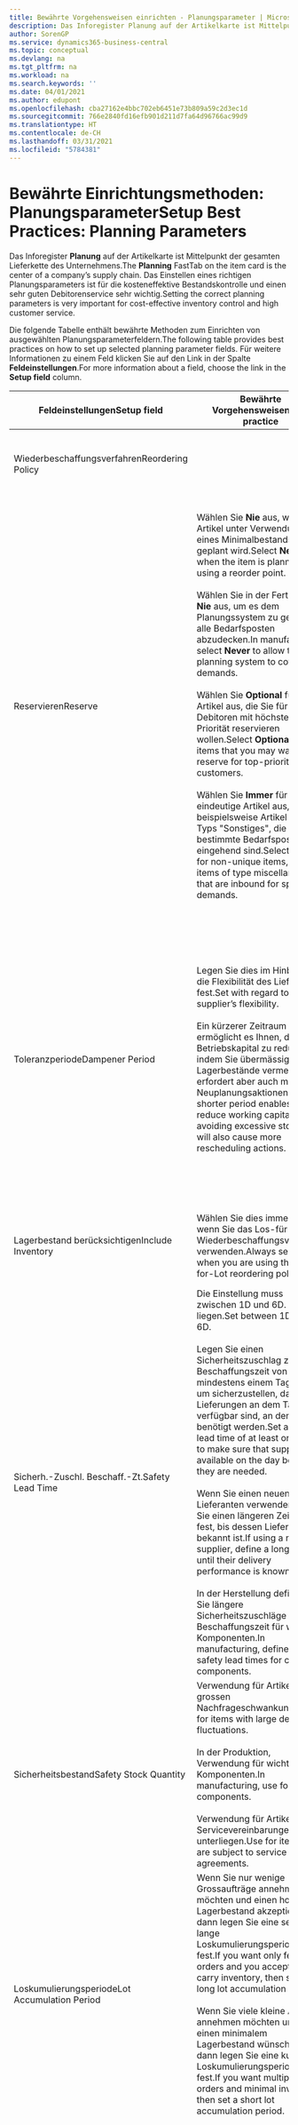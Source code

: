 ```yaml
---
title: Bewährte Vorgehensweisen einrichten - Planungsparameter | Microsoft Docs
description: Das Inforegister Planung auf der Artikelkarte ist Mittelpunkt der gesamten Lieferkette des Unternehmens. Das Einstellen eines richtigen Planungsparameters ist für die kosteneffektive Bestandskontrolle und einen sehr guten Debitorenservice sehr wichtig.
author: SorenGP
ms.service: dynamics365-business-central
ms.topic: conceptual
ms.devlang: na
ms.tgt_pltfrm: na
ms.workload: na
ms.search.keywords: ''
ms.date: 04/01/2021
ms.author: edupont
ms.openlocfilehash: cba27162e4bbc702eb6451e73b809a59c2d3ec1d
ms.sourcegitcommit: 766e2840fd16efb901d211d7fa64d96766ac99d9
ms.translationtype: HT
ms.contentlocale: de-CH
ms.lasthandoff: 03/31/2021
ms.locfileid: "5784381"
---
```

# <a name="setup-best-practices-planning-parameters"></a><span data-ttu-id="5c4c9-104">Bewährte Einrichtungsmethoden: Planungsparameter</span><span class="sxs-lookup"><span data-stu-id="5c4c9-104">Setup Best Practices: Planning Parameters</span></span>
<span data-ttu-id="5c4c9-105">Das Inforegister **Planung** auf der Artikelkarte ist Mittelpunkt der gesamten Lieferkette des Unternehmens.</span><span class="sxs-lookup"><span data-stu-id="5c4c9-105">The **Planning** FastTab on the item card is the center of a company’s supply chain.</span></span> <span data-ttu-id="5c4c9-106">Das Einstellen eines richtigen Planungsparameters ist für die kosteneffektive Bestandskontrolle und einen sehr guten Debitorenservice sehr wichtig.</span><span class="sxs-lookup"><span data-stu-id="5c4c9-106">Setting the correct planning parameters is very important for cost-effective inventory control and high customer service.</span></span>  

 <span data-ttu-id="5c4c9-107">Die folgende Tabelle enthält bewährte Methoden zum Einrichten von ausgewählten Planungsparameterfeldern.</span><span class="sxs-lookup"><span data-stu-id="5c4c9-107">The following table provides best practices on how to set up selected planning parameter fields.</span></span> <span data-ttu-id="5c4c9-108">Für weitere Informationen zu einem Feld klicken Sie auf den Link in der Spalte **Feldeinstellungen**.</span><span class="sxs-lookup"><span data-stu-id="5c4c9-108">For more information about a field, choose the link in the **Setup field** column.</span></span>  

|<span data-ttu-id="5c4c9-109">Feldeinstellungen</span><span class="sxs-lookup"><span data-stu-id="5c4c9-109">Setup field</span></span>|<span data-ttu-id="5c4c9-110">Bewährte Vorgehensweisen</span><span class="sxs-lookup"><span data-stu-id="5c4c9-110">Best practice</span></span>|<span data-ttu-id="5c4c9-111">Bemerkung</span><span class="sxs-lookup"><span data-stu-id="5c4c9-111">Comment</span></span>|  
|-----------------|-------------------|-------------|  
|<span data-ttu-id="5c4c9-112">Wiederbeschaffungsverfahren</span><span class="sxs-lookup"><span data-stu-id="5c4c9-112">Reordering Policy</span></span>||<span data-ttu-id="5c4c9-113">Weitere Informationen finden Sie unter [Bewährte Einrichtungsmethoden: Wiederbeschaffungsverfahren](setup-best-practices-reordering-policies.md).</span><span class="sxs-lookup"><span data-stu-id="5c4c9-113">For more information, see [Setup Best Practices: Reordering Policies](setup-best-practices-reordering-policies.md).</span></span>|  
|<span data-ttu-id="5c4c9-114">Reservieren</span><span class="sxs-lookup"><span data-stu-id="5c4c9-114">Reserve</span></span>|<span data-ttu-id="5c4c9-115">Wählen Sie **Nie** aus, wenn der Artikel unter Verwendung eines Minimalbestands geplant wird.</span><span class="sxs-lookup"><span data-stu-id="5c4c9-115">Select **Never** when the item is planned using a reorder point.</span></span><br /><br /> <span data-ttu-id="5c4c9-116">Wählen Sie in der Fertigung **Nie** aus, um es dem Planungssystem zu gestatten, alle Bedarfsposten abzudecken.</span><span class="sxs-lookup"><span data-stu-id="5c4c9-116">In manufacturing, select **Never** to allow the planning system to cover all demands.</span></span><br /><br /> <span data-ttu-id="5c4c9-117">Wählen Sie **Optional** für Artikel aus, die Sie für Debitoren mit höchster Priorität reservieren wollen.</span><span class="sxs-lookup"><span data-stu-id="5c4c9-117">Select **Optional** for items that you may want to reserve for top-priority customers.</span></span><br /><br /> <span data-ttu-id="5c4c9-118">Wählen Sie **Immer** für nicht eindeutige Artikel aus, wie beispielsweise Artikel des Typs "Sonstiges", die für bestimmte Bedarfsposten eingehend sind.</span><span class="sxs-lookup"><span data-stu-id="5c4c9-118">Select **Always** for non-unique items, such as items of type miscellaneous that are inbound for specific demands.</span></span>|<span data-ttu-id="5c4c9-119">Reservierungen wirken im Allgemeinen dem Zweck der Planung entgegen, nämlich einem Ausgleich zwischen Bedarf und Vorrat.</span><span class="sxs-lookup"><span data-stu-id="5c4c9-119">Reservations generally counteract the purpose of planning, which is to balance demand and supply.</span></span> <span data-ttu-id="5c4c9-120">Daher sollten Artikel, die für die Planung eingerichtet wurden, im Allgemeinen nicht reserviert werden.</span><span class="sxs-lookup"><span data-stu-id="5c4c9-120">Therefore, items that are set up for planning should generally not be reserved.</span></span><br /><br /> <span data-ttu-id="5c4c9-121">Wenn der Benutzer eine Lagerbestandsmenge für zukünftigen Bedarf reserviert, wird die Planungsgrundlage gestört, und der Minimalbestand funktioniert möglicherweise nicht ordnungsgemäss.</span><span class="sxs-lookup"><span data-stu-id="5c4c9-121">If the user reserves an inventory quantity for future demand, then the planning foundation will be disturbed, and the reorder point may not work correctly.</span></span> <span data-ttu-id="5c4c9-122">Selbst wenn der voraussichtliche Lagerbestand im Hinblick auf den Minimalbestand akzeptabel ist, stehen die Mengen möglicherweise aufgrund der Reservierung nicht zur Verfügung.</span><span class="sxs-lookup"><span data-stu-id="5c4c9-122">Even if the projected inventory level is acceptable with regard to the reorder point, the quantities may not be available because of the reservation.</span></span>|  
|<span data-ttu-id="5c4c9-123">Toleranzperiode</span><span class="sxs-lookup"><span data-stu-id="5c4c9-123">Dampener Period</span></span>|<span data-ttu-id="5c4c9-124">Legen Sie dies im Hinblick auf die Flexibilität des Lieferanten fest.</span><span class="sxs-lookup"><span data-stu-id="5c4c9-124">Set with regard to the supplier’s flexibility.</span></span><br /><br /> <span data-ttu-id="5c4c9-125">Ein kürzerer Zeitraum ermöglicht es Ihnen, das Betriebskapital zu reduzieren, indem Sie übermässige Lagerbestände vermeiden, erfordert aber auch mehr Neuplanungsaktionen.</span><span class="sxs-lookup"><span data-stu-id="5c4c9-125">A shorter period enables you to reduce working capital by avoiding excessive stock, but will also cause more rescheduling actions.</span></span>|<span data-ttu-id="5c4c9-126">Wenn der Lieferant Änderungen in letzter Minute an den Aufträgen akzeptiert, verwenden Sie eine kürzere Periode. Sie müssen jedoch weitere Neuplanungsaktionen einplanen.</span><span class="sxs-lookup"><span data-stu-id="5c4c9-126">If the supplier accepts last-minute changes to orders, then use a shorter period, but be prepared for more rescheduling actions.</span></span> <span data-ttu-id="5c4c9-127">Wenn für den Lieferanten eine feste Planung erforderlich ist, verwenden Sie eine möglichst lange Periode.</span><span class="sxs-lookup"><span data-stu-id="5c4c9-127">If the supplier requires firm planning, then extend the period as much as possible.</span></span><br /><br /> <span data-ttu-id="5c4c9-128">Informationen zur globalen Einrichtung, siehe **Toleranzperiode** under [Designdetails: Parameter Planen](design-details-planning-parameters.md)</span><span class="sxs-lookup"><span data-stu-id="5c4c9-128">For information about the **Dampener Period** field , see [Design Details: Planning Parameters](design-details-planning-parameters.md).</span></span>|  
|<span data-ttu-id="5c4c9-129">Lagerbestand berücksichtigen</span><span class="sxs-lookup"><span data-stu-id="5c4c9-129">Include Inventory</span></span>|<span data-ttu-id="5c4c9-130">Wählen Sie dies immer aus, wenn Sie das Los-für-Los-Wiederbeschaffungsverfahren verwenden.</span><span class="sxs-lookup"><span data-stu-id="5c4c9-130">Always select when you are using the Lot-for-Lot reordering policy.</span></span>|<span data-ttu-id="5c4c9-131">Wählen Sie dies nur in bestimmten Fällen nicht aus, beispielsweise wenn keine Lagerartikel verkäuflich sind.</span><span class="sxs-lookup"><span data-stu-id="5c4c9-131">Do not select only in special situations, such as when inventory items are not sellable.</span></span>|  
|<span data-ttu-id="5c4c9-132">Sicherh.-Zuschl. Beschaff.-Zt.</span><span class="sxs-lookup"><span data-stu-id="5c4c9-132">Safety Lead Time</span></span>|<span data-ttu-id="5c4c9-133">Die Einstellung muss zwischen 1D und 6D. liegen.</span><span class="sxs-lookup"><span data-stu-id="5c4c9-133">Set between 1D and 6D.</span></span><br /><br /> <span data-ttu-id="5c4c9-134">Legen Sie einen Sicherheitszuschlag zur Beschaffungszeit von mindestens einem Tag fest, um sicherzustellen, dass die Lieferungen an dem Tag verfügbar sind, an dem sie benötigt werden.</span><span class="sxs-lookup"><span data-stu-id="5c4c9-134">Set a safety lead time of at least one day to make sure that supplies are available on the day before they are needed.</span></span><br /><br /> <span data-ttu-id="5c4c9-135">Wenn Sie einen neuen Lieferanten verwenden, legen Sie einen längeren Zeitraum fest, bis dessen Liefertreue bekannt ist.</span><span class="sxs-lookup"><span data-stu-id="5c4c9-135">If using a new supplier, define a longer time until their delivery performance is known.</span></span><br /><br /> <span data-ttu-id="5c4c9-136">In der Herstellung definieren Sie längere Sicherheitszuschläge zur Beschaffungszeit für wichtige Komponenten.</span><span class="sxs-lookup"><span data-stu-id="5c4c9-136">In manufacturing, define longer safety lead times for critical components.</span></span>|<span data-ttu-id="5c4c9-137">Vom System geplante Lieferungen, um zu vermeiden, dass am gleichen Tag, an dem Bestand nicht lieferbar ist, Bestand nicht lieferbar ist.</span><span class="sxs-lookup"><span data-stu-id="5c4c9-137">Supply that is planned by the system to avoid a stock-out will arrive on the same day that the stock-out occurs.</span></span> <span data-ttu-id="5c4c9-138">Dies kann sich möglicherweise als mehrere Stunden zu spät erweisen, wenn beispielsweise der Bedarf morgens erforderlich ist und die Lieferung am Nachmittag eingeht.</span><span class="sxs-lookup"><span data-stu-id="5c4c9-138">This may be several hours too late if, for example, the demand is needed in the morning and the supply arrives in the afternoon.</span></span> <span data-ttu-id="5c4c9-139">**Hinweis:** Das Feld **Sicherh.-Zuschl.-Zt.** verwendet den Basiskalender.</span><span class="sxs-lookup"><span data-stu-id="5c4c9-139">**Note:**  The **Safety Lead Time** field uses the base calendar.</span></span> <span data-ttu-id="5c4c9-140">Daher bedeutet 14T nicht notwendigerweise zwei Wochen.</span><span class="sxs-lookup"><span data-stu-id="5c4c9-140">Therefore, 14D is not necessarily two weeks.</span></span>|  
|<span data-ttu-id="5c4c9-141">Sicherheitsbestand</span><span class="sxs-lookup"><span data-stu-id="5c4c9-141">Safety Stock Quantity</span></span>|<span data-ttu-id="5c4c9-142">Verwendung für Artikel mit grossen Nachfrageschwankungen.</span><span class="sxs-lookup"><span data-stu-id="5c4c9-142">Use for items with large demand fluctuations.</span></span><br /><br /> <span data-ttu-id="5c4c9-143">In der Produktion, Verwendung für wichtige Komponenten.</span><span class="sxs-lookup"><span data-stu-id="5c4c9-143">In manufacturing, use for critical components.</span></span><br /><br /> <span data-ttu-id="5c4c9-144">Verwendung für Artikel, die Servicevereinbarungen unterliegen.</span><span class="sxs-lookup"><span data-stu-id="5c4c9-144">Use for items that are subject to service agreements.</span></span>|<span data-ttu-id="5c4c9-145">Wenn das Feld **Minimalbestant** nicht ausgefüllt ist, dann dient der Sicherheitsbestand auch als Minimalbestand.</span><span class="sxs-lookup"><span data-stu-id="5c4c9-145">If the **Reorder Point** field is not filled, then the safety stock quantity also functions as a reorder point.</span></span>|  
|<span data-ttu-id="5c4c9-146">Loskumulierungsperiode</span><span class="sxs-lookup"><span data-stu-id="5c4c9-146">Lot Accumulation Period</span></span>|<span data-ttu-id="5c4c9-147">Wenn Sie nur wenige Grossaufträge annehmen möchten und einen hohen Lagerbestand akzeptieren, dann legen Sie eine sehr lange Loskumulierungsperiode fest.</span><span class="sxs-lookup"><span data-stu-id="5c4c9-147">If you want only few big orders and you accept to carry inventory, then set a long lot accumulation period.</span></span><br /><br /> <span data-ttu-id="5c4c9-148">Wenn Sie viele kleine Aufträge annehmen möchten und sich einen minimalem Lagerbestand wünschen, dann legen Sie eine kurze Loskumulierungsperiode fest.</span><span class="sxs-lookup"><span data-stu-id="5c4c9-148">If you want multiple small orders and minimal inventory, then set a short lot accumulation period.</span></span>|<span data-ttu-id="5c4c9-149">Die Loskumulierungsperiode ist im Allgemeinen die längste Periode, in der Sie über Lagerbestand verfügen.</span><span class="sxs-lookup"><span data-stu-id="5c4c9-149">The lot accumulation period is generally the longest period that you will carry inventory.</span></span>|  
|<span data-ttu-id="5c4c9-150">Minimalbestand</span><span class="sxs-lookup"><span data-stu-id="5c4c9-150">Reorder Point</span></span>|<span data-ttu-id="5c4c9-151">Ermitteln Sie den Minimalbestand auf Basis des Anforderungsprofils des Artikels.</span><span class="sxs-lookup"><span data-stu-id="5c4c9-151">Base the reorder point on the item’s demand profile.</span></span>|<span data-ttu-id="5c4c9-152">Wenn laut historischen Daten während einer Beschaffungszeit von sieben Tagen der durchschnittliche Bedarf des Artikels 100 Einheiten beträgt, kann der Minimalbestand auf 100 festgelegt werden.</span><span class="sxs-lookup"><span data-stu-id="5c4c9-152">If historical data shows that the item’s average demand is 100 units during a lead time of seven days, then the reorder point can be set to 100 as a minimum.</span></span><br /><br /> <span data-ttu-id="5c4c9-153">Das bedeutet, dass bei einer Abnahme des Lagerbestands auf unter 100 Einheiten das Planungssystem die Wiederbeschaffung des Artikels vorschlägt, da für die Wiederbeschaffung sieben Tage benötigt werden und genügend Einheiten vorhanden sein müssen, um den Bedarf in diesen sieben Tagen zu decken.</span><span class="sxs-lookup"><span data-stu-id="5c4c9-153">This means that when the inventory level falls below 100 units, then the planning system will suggest to replenish because it takes seven days to supply the item, and there must be enough to cover the demand within those seven days.</span></span>|  
|<span data-ttu-id="5c4c9-154">Zeitrahmen</span><span class="sxs-lookup"><span data-stu-id="5c4c9-154">Time Bucket</span></span>|<span data-ttu-id="5c4c9-155">Ein leeres Feld bedeutet, dass der Lagerbestand jeden Tag überprüft wird.</span><span class="sxs-lookup"><span data-stu-id="5c4c9-155">Leave blank, meaning that the inventory level is checked every day.</span></span>|<span data-ttu-id="5c4c9-156">Bei täglicher Überprüfung des Lagerbestands ist eine optimale Planung des Minimalbestands sichergestellt.</span><span class="sxs-lookup"><span data-stu-id="5c4c9-156">Checking the inventory level every day ensures optimal reorder point planning.</span></span> <span data-ttu-id="5c4c9-157">**Hinweis:** Ein Zeitrahmen von 1W bedeutet, dass der Lagerbestand möglicherweise eine Woche bevor ein Beschaffungsauftrag vorgeschlagen wird, unter dem Minimalbestand liegt.</span><span class="sxs-lookup"><span data-stu-id="5c4c9-157">**Note:**  A time bucket of 1W means that the inventory level may be below the reorder point for one week before a supply order is suggested.</span></span>|  
|<span data-ttu-id="5c4c9-158">Rundungspräzision</span><span class="sxs-lookup"><span data-stu-id="5c4c9-158">Rounding Precision</span></span>|<span data-ttu-id="5c4c9-159">In der teuren Produktion auf 0,00001 festgelegt.</span><span class="sxs-lookup"><span data-stu-id="5c4c9-159">In expensive manufacturing, set to 0.00001.</span></span>|<span data-ttu-id="5c4c9-160">Grosse Rundungsmengen an Ausschuss oder Materialverbrauch können zu sehr hohen Lagerkosten führen.</span><span class="sxs-lookup"><span data-stu-id="5c4c9-160">Large rounding quantities of scrap or material consumption can amount to very large inventory costs.</span></span> <span data-ttu-id="5c4c9-161">Es kann daher von Bedeutung sein, die kleinste Rundungspräzision festzulegen, um diese potenziellen Kosten zu minimieren.</span><span class="sxs-lookup"><span data-stu-id="5c4c9-161">It may therefore be relevant to set the smallest rounding precision to minimize this potential cost.</span></span>|  

> [!NOTE]  
>  <span data-ttu-id="5c4c9-162">Die bewährten Methoden zu Planungsparametern auf Artikelkarten gelten auch für dieselben Felder auf Lagerhaltungsdatenkarten.</span><span class="sxs-lookup"><span data-stu-id="5c4c9-162">The best practices for planning parameters on item cards also apply to the same fields on SKU cards.</span></span>  
>   
>  <span data-ttu-id="5c4c9-163">Wenn Unternehmen den Bedarf an verschiedenen Lagerorten planen, empfiehlt es sich, für jeden Standort Lagerhaltungsdaten festzulegen und den gesamten Bedarf mit einem Wert im Feld **Lagerortcode** zu erstellen.</span><span class="sxs-lookup"><span data-stu-id="5c4c9-163">If companies plan for demand at different locations, then it is strongly advised to define SKUs for each location and that all demand is created by using a value in the **Location Code** field.</span></span> <span data-ttu-id="5c4c9-164">Weitere Informationen finden Sie unter [Designdetails: Bedarf an leerem Lagerort](design-details-demand-at-blank-location.md)</span><span class="sxs-lookup"><span data-stu-id="5c4c9-164">For more information, see [Design Details: Demand at Blank Location](design-details-demand-at-blank-location.md).</span></span>  

## <a name="see-also"></a><span data-ttu-id="5c4c9-165">Siehe auch</span><span class="sxs-lookup"><span data-stu-id="5c4c9-165">See Also</span></span>  
 <span data-ttu-id="5c4c9-166">[Bewährte Einrichtungsmethoden: Beschaffungsplanung](setup-best-practices-supply-planning.md) </span><span class="sxs-lookup"><span data-stu-id="5c4c9-166">[Setup Best Practices: Supply Planning](setup-best-practices-supply-planning.md) </span></span>  
 <span data-ttu-id="5c4c9-167">[Designdetails: Vorratsplanung](design-details-supply-planning.md) </span><span class="sxs-lookup"><span data-stu-id="5c4c9-167">[Design Details: Supply Planning](design-details-supply-planning.md) </span></span>  
 [<span data-ttu-id="5c4c9-168">Richten Sie komplexe Anwendungsbereiche mithilfe bewährter Methoden ein</span><span class="sxs-lookup"><span data-stu-id="5c4c9-168">Set Up Complex Application Areas Using Best Practices</span></span>](set-up-complex-application-areas-using-best-practices.md)  
 [<span data-ttu-id="5c4c9-169">Designdetails: Bedarf an leerem Lagerort</span><span class="sxs-lookup"><span data-stu-id="5c4c9-169">Design Details: Demand at Blank Location</span></span>](design-details-demand-at-blank-location.md)  
 <span data-ttu-id="5c4c9-170">[Arbeiten mit [!INCLUDE[prod_short](includes/prod_short.md)]](ui-work-product.md)</span><span class="sxs-lookup"><span data-stu-id="5c4c9-170">[Working with [!INCLUDE[prod_short](includes/prod_short.md)]](ui-work-product.md)</span></span>


[!INCLUDE[footer-include](includes/footer-banner.md)]